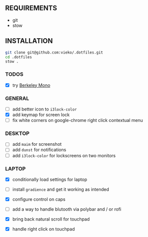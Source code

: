 ## REQUIREMENTS
- git
- stow 

## INSTALLATION
```bash
git clone git@github.com:vieko/.dotfiles.git
cd .dotfiles
stow .
```

### TODOS
- [x] try [Berkeley Mono](https://berkeleygraphics.com/typefaces/berkeley-mono/)

### GENERAL
- [ ] add better icon to `i3lock-color`
- [x] add keymap for screen lock
- [ ] fix white corners on google-chrome right click contextual menu

### DESKTOP
- [ ] add `maim` for screenshot
- [ ] add `dunst` for notifications
- [ ] add `i3lock-color` for lockscreens on two monitors

### LAPTOP
- [x] conditionally load settings for laptop
- [ ] install `gradience` and get it working as intended
- [x] configure control on caps
- [ ] add a way to handle blutooth via polybar and / or rofi
- [x] bring back natural scroll for touchpad
- [x] handle right click on touchpad

